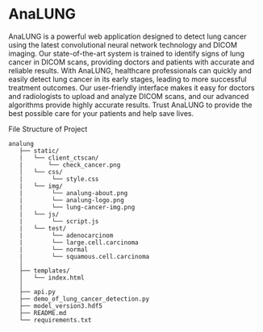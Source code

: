 # AnaLUNG
AnaLUNG is a powerful web application designed to detect lung cancer using the latest convolutional neural network technology and DICOM imaging. Our state-of-the-art system is trained to identify signs of lung cancer in DICOM scans, providing doctors and patients with accurate and reliable results. With AnaLUNG, healthcare professionals can quickly and easily detect lung cancer in its early stages, leading to more successful treatment outcomes. Our user-friendly interface makes it easy for doctors and radiologists to upload and analyze DICOM scans, and our advanced algorithms provide highly accurate results. Trust AnaLUNG to provide the best possible care for your patients and help save lives.

File Structure of Project
``` 
analung
   ├── static/
   |   └── client_ctscan/
   |       └── check_cancer.png
   │   └── css/
   |        └── style.css
   |   └── img/
   |        └── analung-about.png
   |        └── analung-logo.png
   |        └── lung-cancer-img.png
   |   └── js/
   |        └── script.js
   |   └── test/
   |        └── adenocarcinom
   |        └── large.cell.carcinoma
   |        └── normal
   |        └── squamous.cell.carcinoma
   │       
   ├── templates/
   │   └── index.html
   │   
   ├── api.py
   ├── demo_of_lung_cancer_detection.py
   ├── model_version3.hdf5
   ├── README.md
   └── requirements.txt
```
